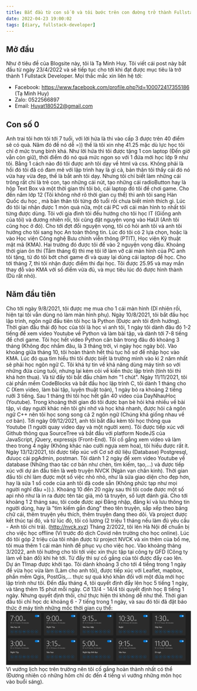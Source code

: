 ```yaml
---
title: Bắt đầu từ con số 0 và tôi bước trên con đường trở thành Fullstack Developer
date: 2022-04-23 19:00:02
tags: [diary, fullstack-developer]
---
```

## Mở đầu
Như ở tiêu đề của Blogsite này, tôi là Tạ Minh Huy. Tôi viết cái post này bắt đầu từ ngày 23/4/2022 và sẽ tiếp tục cho tới khi đạt được mục tiêu là trở thành 1 Fullstack Developer.
Mọi thắc mắc xin liên hệ tới:
- Facebook: https://www.facebook.com/profile.php?id=100072417355186 (Tạ Minh Huy)
- Zalo: 0522566897
- Email: Huyat180522@gmail.com
## Con số 0
Anh trai tôi hơn tôi tới 7 tuổi, với lời hứa là thi vào cấp 3 được trên 40 điểm sẽ có quà. Năm đó đề nó dễ =)) thế là tôi xin nhẹ 41.25 mặc dù lực học tôi chỉ ở mức trung bình khá. Như lời hứa thì tôi được tặng 1 con laptop (Đến giờ vẫn còn giữ), thời điểm đó nó quá mức ngon so với 1 đứa mới học lớp 9 như tôi. Bằng 1 cách nào đó tôi được anh tôi dạy về html và css.
Không phải là hồi đó tôi đã có đam mê với lập trình hay là gì cả, bản thân tôi thấy cái đó nó vừa hay vừa đẹp, thế là bắt anh tôi dạy. Nhưng tôi chỉ biết làm những cái trông rất chi là trẻ con, tạo những cái nút, tạo những cái radioButton hay là hộp Text Box và một thời gian thì tôi bỏ, cái laptop đó tôi để chơi game.
Cho đến năm lớp 12 (Tôi không nhớ rõ thời gian cụ thể) thì anh tôi sang Hàn Quốc du học , mà bản thân tôi từng đó tuổi rồi chưa biết mình thích gì. Lúc đó tôi lại nhận được 1 món quà nữa, một cái PC với cái màn hình to nhất tôi từng được dùng. Tôi với gia đình tôi đều hướng cho tôi học IT (Giống anh của tôi) và đương nhiên rồi, tôi cũng đặt nguyện vọng vào HaUI (Anh tôi cũng học ở đó). Cho tới đợt đổi nguyện vọng, tôi có hỏi anh tôi và anh tôi hướng cho tôi sang học An toàn thông tin. Lúc đó tôi có 2 lựa chọn, hoặc là vào Học viện Công nghệ Bưu chính viễn thông (PTIT), Học viện Kỹ thuật mật mã (KMA). Hai trường đó được tôi để vào 2 nguyện vọng đầu. Khoảng thời gian ôn thi (Tầm tháng 6) thì mẹ tôi lỡ làm vỡ cái màn hình của PC anh tôi tặng, từ đó tôi bớt chơi game đi và quay lại dùng cái laptop để học.
Cho tới tháng 7, thì tôi nhận được điểm thi đại học. Tôi được 25.95 và may mắn thay đỗ vào KMA với số điểm vừa đủ, và mục tiêu lúc đó được hình thành (Dù rất nhỏ).
## Năm đầu tiên
Cho tới ngày 9/8/2021, tôi được mẹ mua cho 1 cái màn hình (Dĩ nhiên rồi, hiện tại tôi vẫn dùng nó làm màn hình phụ).
Ngày 10/8/2021, tôi bắt đầu học lập trình, ngôn ngữ đầu tiên tôi học là Python (Được anh tôi định hướng).
Thời gian đầu thái độ học của tôi là học vì anh tôi, 1 ngày tôi dành đâu đó 1-2 tiếng để xem video Youtube về Python và làm bài tập, và dành tới 7-8 tiếng để chơi game.
Tôi học hết video Python căn bản trong đâu đó khoảng 3 tháng (Không đọc nhầm đâu, là 3 tháng trời, vì ngày học ngày bỏ).
Vào khoảng giữa tháng 10, tôi hoàn thành hết thủ tục hồ sơ để nhập học vào KMA. Lúc đó qua tìm hiểu thì tôi được biết là trường mình vào kì 2 năm nhất sẽ phải học ngôn ngữ C. Tôi khá tự tin về khả năng dùng máy tính so với những đứa cùng tuổi, nhưng lại kém cỏi về kiến thức lập trình (tính tôi thì khá hơn thua). Và từ đấy tôi bắt đầu chăm hơn "1 chút".
Ngày 11/11/2021, tôi cài phần mềm CodeBlocks và bắt đầu học lập trình C, tôi dành 1 tháng cho C (Xem video, làm bài tập, luyện thuật toán), 1 ngày bỏ ra khoảng 2 tiếng rưỡi 3 tiếng. Sau 1 tháng thì tôi học hết gần 40 video của DayNhauHoc (Youtube). Trong khoảng thời gian đó tôi được bạn bè hỏi khá nhiều về bài tập, vì dạy người khác nên tôi ghi nhớ và học khá nhanh, được hỏi cả ngôn ngữ C++ nên tôi học song song cả 2 ngôn ngữ (Chúng khá giống nhau về cơ bản).
Tới ngày 09/12/2021, anh tôi bắt đầu kèm tôi học thông qua Youtube (1 người quay video dạy và một người xem). Tôi được tiếp xúc với Github thông qua SourceTree và bắt đầu với platform NodeJS của JavaScript, jQuery, expressjs (Front-End). Tôi cố gắng xem video và làm theo trong 4 ngày (Không khác nào cưỡi ngựa xem hoa), tôi hiểu được rất ít.
Ngày 13/12/2021, tôi được tiếp xúc với Cơ sở dữ liệu (Database) Postgresql, đưuọc cài pgAdmin, postman. Tôi dành 1 2 ngày để xem video Youtube về database (Những thao tác cơ bản như chèn, tìm kiếm, tạo,...) và được tiếp xúc với dự án đầu tiên là web truyện NVCK (Ngàn vạn chân kinh). Thời gian đầu tôi chỉ làm được một số việc nhỏ nhỏ, như là sửa giao diện cho đẹp hơn, hay là sửa 1 số code của anh tôi đã code sẵn (Không phức tạp như mọi người nghĩ đâu =)).). Khoảng 10 đến 20 ngày sau thì tôi code được một số api nhỏ như là in ra được tên tác giả, mô tả truyện, số lượt đánh giá. Cho tới khoảng 1 2 tháng sau, tôi code được api Đăng nhập, đăng kí và lưu thông tin người dùng, hay là "tìm kiếm gần đúng" theo tên truyện, sắp xếp theo bảng chữ cái, thêm truyện yêu thích, thêm truyện đang theo dõi. Và project được kết thúc tại đó, và từ lúc đó, tôi có lương (2 triệu 1 tháng nếu làm đủ yêu cầu - Anh tôi chi trả). (http://nvck.xyz)
Tháng 2/2022, tôi lên Hà Nội để chuẩn bị cho việc học offline (Vì trước đó dịch Covid nên trường cho học online). Lúc đó tôi góp 2 triệu của tôi nhận được từ project NVCK và xin thêm của bố mẹ, tôi mua thêm 1 cái màn hình để phục vụ cho việc học.
Vào khoảng tháng 3/2022, anh tôi hướng cho tôi tới việc xin thực tập tại công ty GFD (Công ty làm về bản đồ) khi hè tới. Từ đấy thì sự cố gắng của tôi được đẩy cao lên. Dự án Tlmap được khởi tạo.
Tôi dành khoảng 3 cho tới 4 tiếng trong 1 ngày để vừa học vừa làm (Làm cho anh tôi), được tiếp xúc với Leaflet, mapbox, phần mềm Qgis, PostGis,... thực sự quá khó khăn đối với một đứa mới học lập trình như tôi.
Đến đầu tháng 4, tôi quyết định đẩy lên học 5 tiếng 1 ngày, và tăng thêm 15 phút mỗi ngày. Cỡ 13/4 - 14/4 tôi quyết định học 8 tiếng 1 ngày. Nhưng quyết định thôi, chứ thực hiện thì không dễ như thế. Thời gian đầu tôi chỉ học dc khoảng 6 - 7 tiếng trong 1 ngày, và sau đó tôi đã đặt báo thức ở máy tính những mốc thời gian cụ thể:
![](/images/diaryPost/Screenshot_1.png)
Vì vướng lịch học trên trường nên tôi cố gắng hoàn thành nhất có thể (Đương nhiên có những hôm chỉ dc đến 4 tiếng vì vướng những môn học vào buổi sáng).

